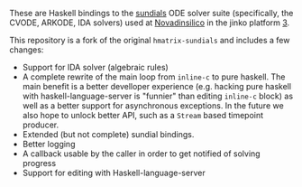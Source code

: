 These are Haskell bindings to the [sundials][1] ODE solver suite
(specifically, the CVODE, ARKODE, IDA solvers) used at
[Novadinsilico][2] in the jinko platform [3].

This repository is a fork of the original `hmatrix-sundials` and includes a few
changes:

- Support for IDA solver (algebraic rules)
- A complete rewrite of the main loop from `inline-c` to pure haskell. The main
  benefit is a better develloper experience (e.g. hacking pure haskell with
  haskell-language-server is "funnier" than editing `inline-c` block) as well
  as a better support for asynchronous exceptions. In the future we also hope
  to unlock better API, such as a `Stream` based timepoint producer.
- Extended (but not complete) sundial bindings.
- Better logging
- A callback usable by the caller in order to get notified of solving progress
- Support for editing with Haskell-language-server

[1]: https://computing.llnl.gov/projects/sundials
[2]: https://www.novainsilico.ai
[3]: https://www.jinko.ai
